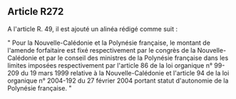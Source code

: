 Article R272
----
A l'article R. 49, il est ajouté un alinéa rédigé comme suit :

" Pour la Nouvelle-Calédonie et la Polynésie française, le montant de l'amende
forfaitaire est fixé respectivement par le congrès de la Nouvelle-Calédonie et
par le conseil des ministres de la Polynésie française dans les limites imposées
respectivement par l'article 86 de la loi organique n° 99-209 du 19 mars 1999
relative à la Nouvelle-Calédonie et l'article 94 de la loi organique n° 2004-192
du 27 février 2004 portant statut d'autonomie de la Polynésie française. "
